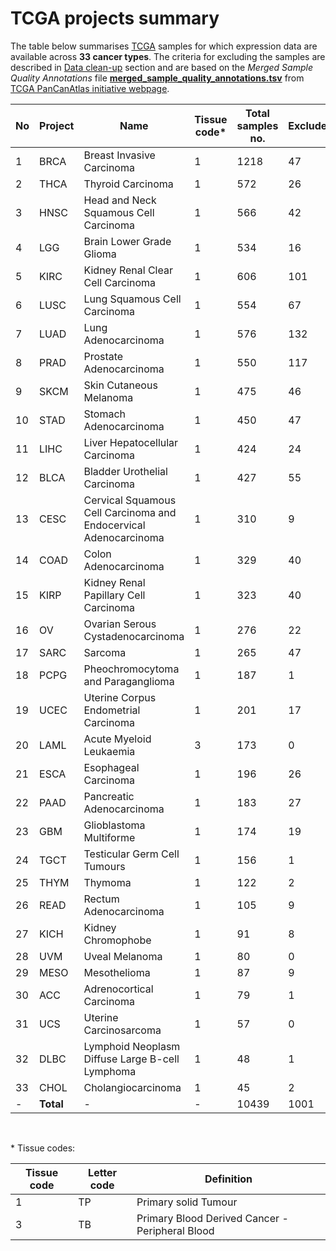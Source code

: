 # TCGA projects summary


The table below summarises [TCGA](https://portal.gdc.cancer.gov/) samples for which expression data are available across **33 cancer types**. The criteria for excluding the samples are described in  [Data clean-up](README.md#data-clean-up) section and are based on the *Merged Sample Quality Annotations* file **[merged_sample_quality_annotations.tsv](http://api.gdc.cancer.gov/data/1a7d7be8-675d-4e60-a105-19d4121bdebf)** from [TCGA PanCanAtlas initiative webpage](https://gdc.cancer.gov/about-data/publications/pancanatlas).


No | Project | Name | Tissue code\* | Total samples no. | Excluded | Included
------------ | ------------ | ------------ | ------------ | ------------ | ------------ | ------------
1 | BRCA  | Breast Invasive Carcinoma | 1 | 1218 | 47 | **1171**
2 | THCA  | Thyroid Carcinoma | 1 | 572 | 26 | **546**
3 | HNSC  | Head and Neck Squamous Cell Carcinoma | 1 | 566 | 42 | **524**
4 | LGG   | Brain Lower Grade Glioma | 1 | 534 | 16 | **518**
5 | KIRC  | Kidney Renal Clear Cell Carcinoma | 1 | 606 | 101 | **505**
6 | LUSC  | Lung Squamous Cell Carcinoma | 1 | 554 | 67 | **487**
7 | LUAD  | Lung Adenocarcinoma | 1 | 576 | 132 | **444**
8 | PRAD  | Prostate Adenocarcinoma | 1 | 550 | 117 | **433**
9 | SKCM  | Skin Cutaneous Melanoma | 1 | 475 | 46 | **429**
10 | STAD  | Stomach Adenocarcinoma | 1 | 450 | 47 | **403**
11 | LIHC  | Liver Hepatocellular Carcinoma | 1 | 424 | 24 | **400**
12 | BLCA  | Bladder Urothelial Carcinoma | 1 | 427 | 55 | **372**
13 | CESC  | Cervical Squamous Cell Carcinoma and Endocervical Adenocarcinoma | 1 | 310 | 9 | **301**
14 | COAD  | Colon Adenocarcinoma | 1 | 329 | 40 | **289**
15 | KIRP | Kidney Renal Papillary Cell Carcinoma | 1 | 323 | 40 | **283**
16 | OV    | Ovarian Serous Cystadenocarcinoma | 1 | 276 | 22 | **254**
17 | SARC | Sarcoma | 1 | 265 | 47 | **218**
18 | PCPG  | Pheochromocytoma and Paraganglioma | 1 | 187 | 1 | **186**
19 | UCEC  | Uterine Corpus Endometrial Carcinoma | 1 | 201 | 17 | **184**
20 | LAML  | Acute Myeloid Leukaemia | 3 | 173 | 0 | **173**
21 | ESCA  | Esophageal Carcinoma | 1 | 196 | 26 | **170**
22 | PAAD  | Pancreatic Adenocarcinoma | 1 | 183 | 27 | **156**
23 | GBM   | Glioblastoma Multiforme | 1 | 174 | 19 | **155**
24 | TGCT  | Testicular Germ Cell Tumours | 1 | 156 | 1 | **155**
25 | THYM  | Thymoma | 1 | 122 | 2 | **120**
26 | READ | Rectum Adenocarcinoma | 1 | 105 | 9 | **96**
27 | KICH  | Kidney Chromophobe | 1 | 91 | 8 | **83**
28 | UVM   | Uveal Melanoma | 1 | 80 | 0 | **80**
29 | MESO | Mesothelioma | 1 | 87 | 9 | **78**
30 | ACC   | Adrenocortical Carcinoma | 1 | 79 | 1 | **78**
31 | UCS   | Uterine Carcinosarcoma | 1 | 57 | 0 | **57**
32 | DLBC  | Lymphoid Neoplasm Diffuse Large B-cell Lymphoma | 1 | 48 | 1 | **47**
33 | CHOL  | Cholangiocarcinoma | 1 | 45 | 2 | **43**
- | **Total** | - | - | 10439 | 1001 | **9438**
<br />

\* Tissue codes:

Tissue code | Letter code | Definition
------------ | ------------ | ------------
1 | TP  | Primary solid Tumour
3 | TB  | Primary Blood Derived Cancer - Peripheral Blood
<br />
